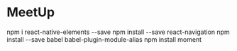 # MeetUp

npm i react-native-elements --save
npm install --save react-navigation
npm install --save babel babel-plugin-module-alias
npm install moment
